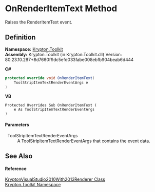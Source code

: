 # OnRenderItemText Method


Raises the RenderItemText event.



## Definition
**Namespace:** <a href="79d2eac2-21f4-54ff-7552-b20c33c30600.md">Krypton.Toolkit</a>  
**Assembly:** Krypton.Toolkit (in Krypton.Toolkit.dll) Version: 80.23.10.287+8d7660f9dc5efd033fabe008ebfb904beab6d444

**C#**
``` C#
protected override void OnRenderItemText(
	ToolStripItemTextRenderEventArgs e
)
```
**VB**
``` VB
Protected Overrides Sub OnRenderItemText ( 
	e As ToolStripItemTextRenderEventArgs
)
```



#### Parameters
<dl><dt>  ToolStripItemTextRenderEventArgs</dt><dd>A ToolStripItemTextRenderEventArgs that contains the event data.</dd></dl>

## See Also


#### Reference
<a href="edb7ee9f-3fee-80f7-e83d-fe6195fdb190.md">KryptonVisualStudio2010With2013Renderer Class</a>  
<a href="79d2eac2-21f4-54ff-7552-b20c33c30600.md">Krypton.Toolkit Namespace</a>  
